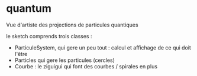 # quantum
Vue d'artiste des projections de particules quantiques


le sketch comprends trois classes :
- ParticuleSystem, qui gere un peu tout : calcul et affichage de ce qui doit l'être
- Particles qui gere les particules (cercles)
- Courbe : le ziguigui qui font des courbes / spirales en plus
